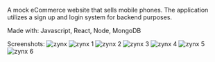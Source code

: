 A mock eCommerce website that sells mobile phones. The application utilizes a sign up and login system for backend purposes.

Made with: Javascript, React, Node, MongoDB

Screenshots:
![zynx](https://github.com/elijahjoaquin/zynx_store/assets/104493142/e7469cc1-1727-45c4-9d61-f680faf8b9db)
![zynx 1](https://github.com/elijahjoaquin/zynx_store/assets/104493142/2dc23d74-46bf-4772-ba4f-dab3a2c967bc)
![zynx 2](https://github.com/elijahjoaquin/zynx_store/assets/104493142/6d1a629c-2dbb-4366-9681-2a3a262208eb)
![zynx 3](https://github.com/elijahjoaquin/zynx_store/assets/104493142/a02e99b3-7514-4e85-9ac1-524069311fff)
![zynx 4](https://github.com/elijahjoaquin/zynx_store/assets/104493142/6dd5f254-b534-4d29-9fbe-476e7b33608e)
![zynx 5](https://github.com/elijahjoaquin/zynx_store/assets/104493142/760b07b2-c220-4273-8f70-e2307eefba38)
![zynx 6](https://github.com/elijahjoaquin/zynx_store/assets/104493142/843bbed1-8f65-4d59-a30a-7d33d8d0eb75)
